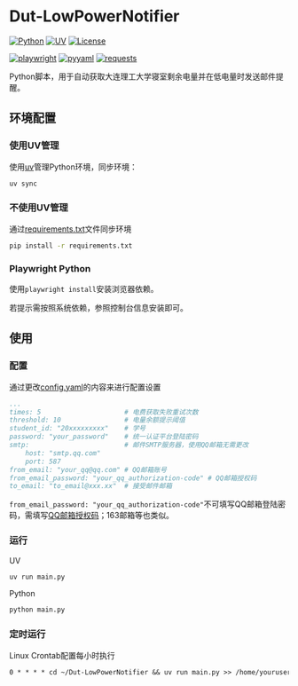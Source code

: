 # Dut-LowPowerNotifier

[![Python](https://img.shields.io/badge/Pyrhon-3.13-blue)](https://www.python.org/)
[![UV](https://img.shields.io/badge/UV-0.6.4-d56ae1)](https://docs.astral.sh/uv/)
[![License](https://img.shields.io/badge/License-MIT-9e2013)](https://github.com/Nouchi-Kousu/Dut-LowPowerNotifier/blob/main/LICENSE)

[![playwright](https://img.shields.io/badge/Playwright-1.51.0-1a7e1f)](https://playwright.dev/python/docs/intro)
[![pyyaml](https://img.shields.io/badge/PyYAML-6.0.2-8e010d)](https://pyyaml.org/)
[![requests](https://img.shields.io/badge/Requests-2.32.3-004b6b)](https://requests.readthedocs.io/)


Python脚本，用于自动获取大连理工大学寝室剩余电量并在低电量时发送邮件提醒。

## 环境配置

### 使用UV管理

使用[uv](https://docs.astral.sh/uv/)管理Python环境，同步环境：

```bash
uv sync
```

### 不使用UV管理

通过[requirements.txt](https://github.com/Nouchi-Kousu/Dut-LowPowerNotifier/blob/main/requirements.txt)文件同步环境

```bash
pip install -r requirements.txt
```

### Playwright Python

使用`playwright install`安装浏览器依赖。

若提示需按照系统依赖，参照控制台信息安装即可。

## 使用

### 配置

通过更改[config.yaml](https://github.com/Nouchi-Kousu/Dut-LowPowerNotifier/blob/main/config.yaml)的内容来进行配置设置

```yaml
...
times: 5                     # 电费获取失败重试次数
threshold: 10                # 电量余额提示阈值
student_id: "20xxxxxxxxx"    # 学号
password: "your_password"    # 统一认证平台登陆密码
smtp:                        # 邮件SMTP服务器，使用QQ邮箱无需更改
    host: "smtp.qq.com"
    port: 587
from_email: "your_qq@qq.com" # QQ邮箱账号
from_email_password: "your_qq_authorization-code" # QQ邮箱授权码
to_email: "to_email@xxx.xx"  # 接受邮件邮箱
```

`from_email_password: "your_qq_authorization-code"`不可填写QQ邮箱登陆密码，需填写[QQ邮箱授权码](https://service.mail.qq.com/detail/0/75)；163邮箱等也类似。

### 运行

UV

```bash
uv run main.py
```

Python

```bash
python main.py
```

### 定时运行

Linux Crontab配置每小时执行

```txt
0 * * * * cd ~/Dut-LowPowerNotifier && uv run main.py >> /home/youruser/cron_log.txt 2>&1
```
